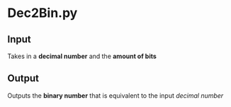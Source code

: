 # Dec2Bin.py

## Input
Takes in a **decimal number** and the **amount of bits**

## Output
Outputs the **binary number** that is equivalent to the input *decimal number*
